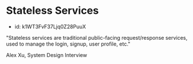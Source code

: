 # Stateless Services
* id: k1WT3FvF37Ljq0Z28PuuX

"Stateless services are traditional public-facing request/response services, used to manage the login, signup, user profile, etc."

Alex Xu, System Design Interview